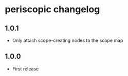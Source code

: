 # periscopic changelog

## 1.0.1

* Only attach scope-creating nodes to the scope map

## 1.0.0

* First release